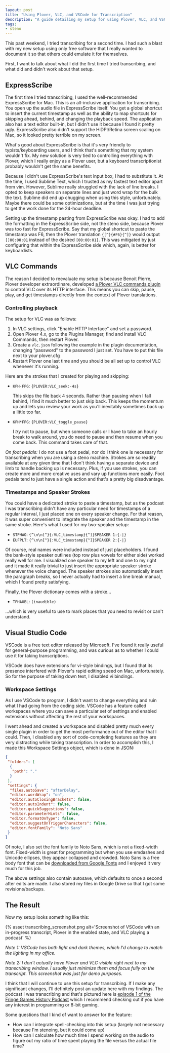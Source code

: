 ```yaml
---
layout: post
title: "Using Plover, VLC, and VSCode for Transcription"
description: "A guide detailing my setup for using Plover, VLC, and VSCode to write timestamped transcriptions."
tags:
- steno
---
```


This past weekend, I tried transcribing for a second time. I had such a blast with my new setup using only free software that I really wanted to document it so that others could emulate it for themselves.

First, I want to talk about what I did the first time I tried transcribing, and what did and didn't work about that setup.

## ExpressScribe

The first time I tried transcribing, I used the well-recommended ExpressScribe for Mac. This is an all-inclusive application for transcribing. You open up the audio file in ExpressScribe itself. You get a global shortcut to insert the current timestamp as well as the ability to map shortcuts for skipping ahead, behind, and changing the playback speed. The application also has a text editor built-in, but I didn't use it because I found it pretty ugly. ExpressScribe also didn't support the HiDPI/Retina screen scaling on Mac, so it looked pretty terrible on my screen.

What's good about ExpressScribe is that it's very friendly to typists/keyboarding users, and I think that's something that my system wouldn't fix. My new solution is very tied to controlling everything with Plover, which I really enjoy as a Plover user, but a keyboard transcriptionist probably wouldn't get the same benefits.

Because I didn't use ExpressScribe's text input box, I had to substitute it. At the time, I used Sublime Text, which I trusted as my fastest text editor apart from vim. However, Sublime really struggled with the lack of line breaks. I opted to keep speakers on separate lines and just word wrap for the bulk the text. Sublime did end up chugging when using this style, unfortunately. Maybe there could be some optimizations, but at the time I was just trying to get the work done for the 24-hour deadline.

Setting up the timestamp pasting from ExpressScribe was okay. I had to add the formatting in the ExpressScribe side, not the steno side, because Plover was too fast for ExpressScribe. Say that my global shortcut to paste the timestamp was F6, then the Plover translation `{[^}{#F6}{^]}` would output `[]00:00:01` instead of the desired `[00:00:01]`. This was mitigated by just configuring that within the ExpressScribe side which, again, is better for keyboardists.

## VLC Commands

The reason I decided to reevaluate my setup is because Benoit Pierre, Plover developer extraordinare, developed [a Plover VLC commands plugin](https://pypi.org/project/plover-vlc-commands/) to control VLC over its HTTP interface. This means you can skip, pause, play, and get timestamps directly from the context of Plover translations.

### Controlling playback

The setup for VLC was as follows:

1. In VLC settings, click "Enable HTTP Interface" and set a password.
1. Open Plover 4.x, go to the Plugins Manager, find and install VLC Commands, then restart Plover.
1. Create a `vlc.json` following the example in the plugin documentation, changing "password" to the password I just set. You have to put this file next to your plover.cfg
1. Restart Plover one last time and you should be all set up to control VLC whenever it's running.

Here are the strokes that I created for playing and skipping:

- `KPH-FPG`: `{PLOVER:VLC_seek:-4s}`

    This skips the file back 4 seconds. Rather than pausing when I fall behind, I find it much better to just skip back. This keeps the momentum up and lets you review your work as you'll inevitably sometimes back up a little too far.
- `KPH*FPG`: `{PLOVER:VLC_toggle_pause}`

    I *try* not to pause, but when someone calls or I have to take an hourly break to walk around, you do need to pause and then resume when you come back. This command takes care of that.

*On foot pedals:* I do not use a foot pedal, nor do I think one is necessary for transcribing when you are using a steno machine. Strokes are so readily available at any given time that I don't think having a separate device and limb to handle backing up is necessary. Plus, if you use strokes, you can create more and more creative uses and vary up functions more easily. Foot pedals tend to just have a single action and that's a pretty big disadvantage.

### Timestamps and Speaker Strokes

You could have a dedicated stroke to paste a timestamp, but as the podcast I was transcribing didn't have any particular need for timestamps of a regular interval, I just placed one on every speaker change. For that reason, it was super convenient to integrate the speaker and the timestamp in the same stroke. Here's what I used for my two-speaker setup:

- `STPHAO`: `{^\n\n[^}{:VLC_timestamp}{^]}SPEAKER 1:{-|}`
- `EUFPLT`: `{^\n\n[^}{:VLC_timestamp}{^]}SPEAKER 2:{-|}`

Of course, real names were included instead of just placeholders. I found the bank-style speaker outlines (top row plus vowels for either side) worked really well for me. I visualized one speaker to my left and one to my right and it made it really trivial to just insert the appropriate speaker stroke whenever the voice changed. The speaker strokes also automatically insert the paragraph breaks, so I never actually had to insert a line break manual, which I found pretty satisfying.

Finally, the Plover dictionary comes with a stroke…

- `TPHAUBL`: `(inaudible)`

…which is very useful to use to mark places that you need to revisit or can't understand.

## Visual Studio Code

VSCode is a free text editor released by Microsoft. I've found it really useful for general-purpose programming, and was curious as to whether I could use it for taking transcriptions.

VSCode does have extensions for vi-style bindings, but I found that its presence interfered with Plover's rapid editing speed on Mac, unfortunately. So for the purpose of taking down text, I disabled vi bindings.

### Workspace Settings

As I use VSCode to program, I didn't want to change everything and ruin what I had going from the coding side. VSCode has a feature called workspaces where you can save a particular set of settings and enabled extensions without affecting the rest of your workspaces.

I went ahead and created a workspace and disabled pretty much every single plugin in order to get the most performance out of the editor that I could. Then, I disabled any sort of code-completing features as they are very distracting while taking transcription. In order to accomplish this, I made this Workspace Settings object, which is done in JSON:

```json
{
 "folders": [
  {
   "path": "."
  }
 ],
 "settings": {
  "files.autoSave": "afterDelay",
  "editor.wordWrap": "on",
  "editor.autoClosingBrackets": false,
  "editor.autoIndent": false,
  "editor.quickSuggestions": false,
  "editor.parameterHints": false,
  "editor.formatOnType": false,
  "editor.suggestOnTriggerCharacters": false,
  "editor.fontFamily": "Noto Sans"
 }
}
```

Of note, I also set the font family to Noto Sans, which is not a fixed-width font. Fixed-width is great for programming but when you use emdashes and Unicode ellipses, they appear collapsed and crowded. Noto Sans is a free body font that can be [downloaded from Google Fonts](https://fonts.google.com/specimen/Noto+Sans) and I enjoyed it very much for this job.

The above settings also contain autosave, which defaults to once a second after edits are made. I also stored my files in Google Drive so that I got some revisions/backups.

## The Result

Now my setup looks something like this:

{% asset transcribing_screenshot.png alt='Screenshot of VSCode with an in-progress transcript, Plover in the enabled state, and VLC playing a podcast' %}

*Note 1: VSCode has both light and dark themes, which I'd change to match the lighting in my office.*

*Note 2: I don't actually have Plover and VLC visible right next to my transcribing window. I usually just minimize them and focus fully on the transcript. This screenshot was just for demo purposes.*

I think that I will continue to use this setup for transcribing. If I make any significant changes, I'll definitely post an update here with my findings. The podcast I was transcribing and that's pictured here is [episode 1 of the Fringe Games History Podcast](http://fringe.games/episodes/ep1-kirk-israel.html) which I recommend checking out if you have any interest in programming or 8-bit gaming.

Some questions that I kind of want to answer for the feature:

- How can I integrate spell-checking into this setup (largely not necessary because I'm stenoing, but it could come up)
- How can I calculate how much time I spend working on the audio to figure out my ratio of time spent playing the file versus the actual file time?